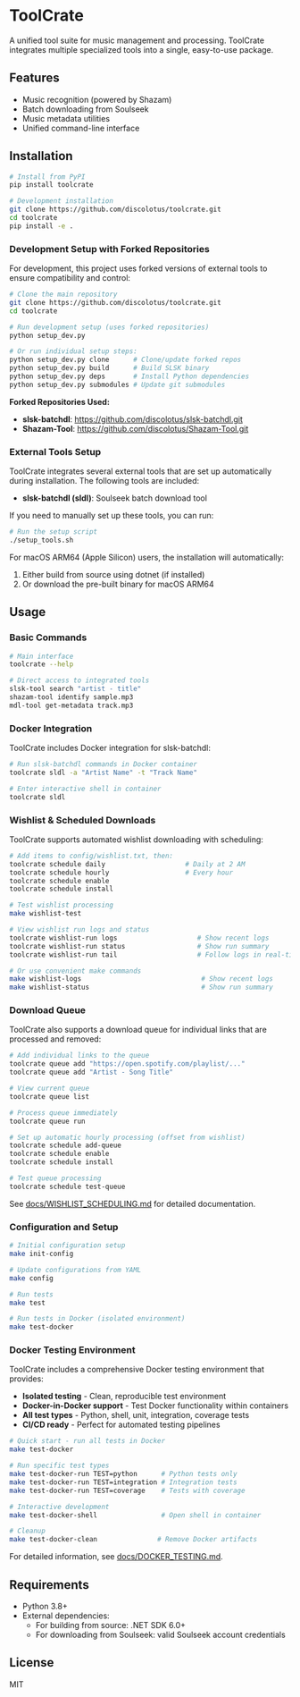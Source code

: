 # ToolCrate

A unified tool suite for music management and processing. ToolCrate integrates multiple specialized tools into a single, easy-to-use package.

## Features

- Music recognition (powered by Shazam)
- Batch downloading from Soulseek
- Music metadata utilities
- Unified command-line interface

## Installation

```bash
# Install from PyPI
pip install toolcrate

# Development installation
git clone https://github.com/discolotus/toolcrate.git
cd toolcrate
pip install -e .
```

### Development Setup with Forked Repositories

For development, this project uses forked versions of external tools to ensure compatibility and control:

```bash
# Clone the main repository
git clone https://github.com/discolotus/toolcrate.git
cd toolcrate

# Run development setup (uses forked repositories)
python setup_dev.py

# Or run individual setup steps:
python setup_dev.py clone      # Clone/update forked repos
python setup_dev.py build      # Build SLSK binary
python setup_dev.py deps       # Install Python dependencies
python setup_dev.py submodules # Update git submodules
```

**Forked Repositories Used:**
- **slsk-batchdl**: https://github.com/discolotus/slsk-batchdl.git
- **Shazam-Tool**: https://github.com/discolotus/Shazam-Tool.git

### External Tools Setup

ToolCrate integrates several external tools that are set up automatically during installation. The following tools are included:

- **slsk-batchdl (sldl)**: Soulseek batch download tool

If you need to manually set up these tools, you can run:

```bash
# Run the setup script
./setup_tools.sh
```

For macOS ARM64 (Apple Silicon) users, the installation will automatically:
1. Either build from source using dotnet (if installed)
2. Or download the pre-built binary for macOS ARM64

## Usage

### Basic Commands

```bash
# Main interface
toolcrate --help

# Direct access to integrated tools
slsk-tool search "artist - title"
shazam-tool identify sample.mp3
mdl-tool get-metadata track.mp3
```

### Docker Integration

ToolCrate includes Docker integration for slsk-batchdl:

```bash
# Run slsk-batchdl commands in Docker container
toolcrate sldl -a "Artist Name" -t "Track Name"

# Enter interactive shell in container
toolcrate sldl
```

### Wishlist & Scheduled Downloads

ToolCrate supports automated wishlist downloading with scheduling:

```bash
# Add items to config/wishlist.txt, then:
toolcrate schedule daily                    # Daily at 2 AM
toolcrate schedule hourly                   # Every hour
toolcrate schedule enable
toolcrate schedule install

# Test wishlist processing
make wishlist-test

# View wishlist run logs and status
toolcrate wishlist-run logs                    # Show recent logs
toolcrate wishlist-run status                  # Show run summary
toolcrate wishlist-run tail                    # Follow logs in real-time

# Or use convenient make commands
make wishlist-logs                              # Show recent logs
make wishlist-status                            # Show run summary
```

### Download Queue

ToolCrate also supports a download queue for individual links that are processed and removed:

```bash
# Add individual links to the queue
toolcrate queue add "https://open.spotify.com/playlist/..."
toolcrate queue add "Artist - Song Title"

# View current queue
toolcrate queue list

# Process queue immediately
toolcrate queue run

# Set up automatic hourly processing (offset from wishlist)
toolcrate schedule add-queue
toolcrate schedule enable
toolcrate schedule install

# Test queue processing
toolcrate schedule test-queue
```

See [docs/WISHLIST_SCHEDULING.md](docs/WISHLIST_SCHEDULING.md) for detailed documentation.

### Configuration and Setup

```bash
# Initial configuration setup
make init-config

# Update configurations from YAML
make config

# Run tests
make test

# Run tests in Docker (isolated environment)
make test-docker
```

### Docker Testing Environment

ToolCrate includes a comprehensive Docker testing environment that provides:

- **Isolated testing** - Clean, reproducible test environment
- **Docker-in-Docker support** - Test Docker functionality within containers
- **All test types** - Python, shell, unit, integration, coverage tests
- **CI/CD ready** - Perfect for automated testing pipelines

```bash
# Quick start - run all tests in Docker
make test-docker

# Run specific test types
make test-docker-run TEST=python      # Python tests only
make test-docker-run TEST=integration # Integration tests
make test-docker-run TEST=coverage    # Tests with coverage

# Interactive development
make test-docker-shell                # Open shell in container

# Cleanup
make test-docker-clean               # Remove Docker artifacts
```

For detailed information, see [docs/DOCKER_TESTING.md](docs/DOCKER_TESTING.md).

## Requirements

- Python 3.8+
- External dependencies:
  - For building from source: .NET SDK 6.0+
  - For downloading from Soulseek: valid Soulseek account credentials

## License

MIT
